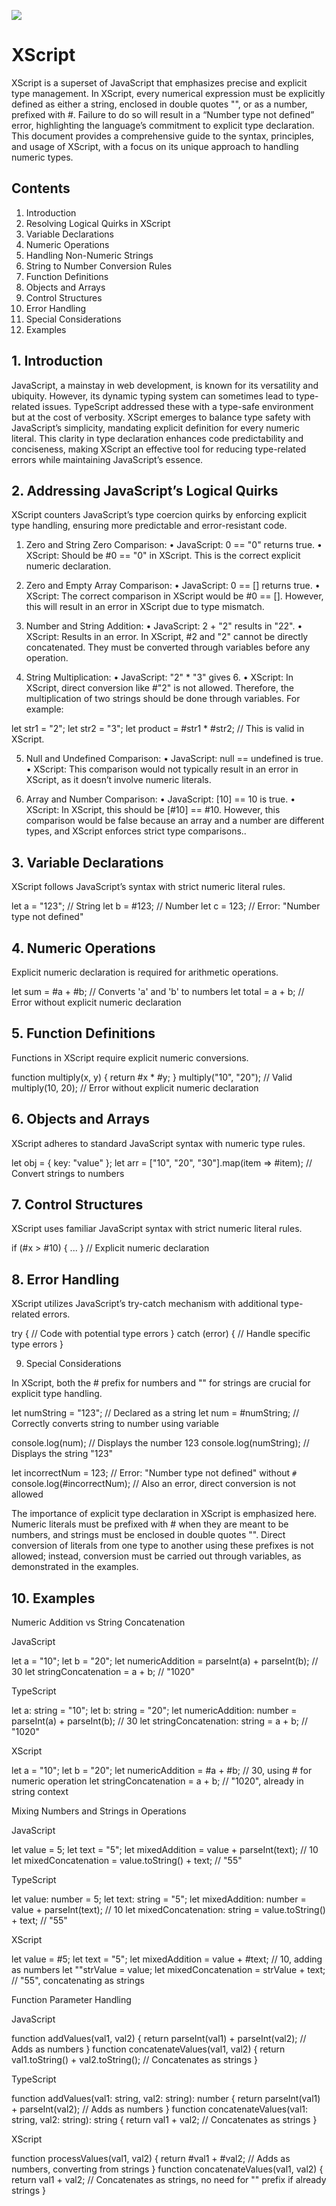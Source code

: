 ![](https://raw.githubusercontent.com/jjcxdev/xscript/5d3dffe4ebf038f60c1616854c9baa5cf37ddfb4/xs.svg)

# XScript
XScript is a superset of JavaScript that emphasizes precise and explicit type management. In XScript, every numerical expression must be explicitly defined as either a string, enclosed in double quotes "", or as a number, prefixed with #. Failure to do so will result in a “Number type not defined” error, highlighting the language’s commitment to explicit type declaration. This document provides a comprehensive guide to the syntax, principles, and usage of XScript, with a focus on its unique approach to handling numeric types.

## Contents

1.	Introduction
2.	Resolving Logical Quirks in XScript
3.	Variable Declarations
4.	Numeric Operations
5.	Handling Non-Numeric Strings
6.	String to Number Conversion Rules
7.	Function Definitions
8.	Objects and Arrays
9.	Control Structures
10.	Error Handling
11.	Special Considerations
12.	Examples

## 1. Introduction

JavaScript, a mainstay in web development, is known for its versatility and ubiquity. However, its dynamic typing system can sometimes lead to type-related issues. TypeScript addressed these with a type-safe environment but at the cost of verbosity. XScript emerges to balance type safety with JavaScript’s simplicity, mandating explicit definition for every numeric literal. This clarity in type declaration enhances code predictability and conciseness, making XScript an effective tool for reducing type-related errors while maintaining JavaScript’s essence.

## 2. Addressing JavaScript’s Logical Quirks

XScript counters JavaScript’s type coercion quirks by enforcing explicit type handling, ensuring more predictable and error-resistant code.

1.	Zero and String Zero Comparison:
	•	JavaScript: 0 == "0" returns true.
	•	XScript: Should be #0 == "0" in XScript. This is the correct explicit numeric declaration.
	
2.	Zero and Empty Array Comparison:
	•	JavaScript: 0 == [] returns true.
	•	XScript: The correct comparison in XScript would be #0 == []. However, this will result in an error in XScript due to type mismatch.
	
3.	Number and String Addition:
	•	JavaScript: 2 + "2" results in "22".
	•	XScript: Results in an error. In XScript, #2 and "2" cannot be directly concatenated. They must be converted through variables before any operation.

4.	String Multiplication:
	•	JavaScript: "2" * "3" gives 6.
	•	XScript: In XScript, direct conversion like #"2" is not allowed. Therefore, the multiplication of two strings should be done through variables. For example:

let str1 = "2";
let str2 = "3";
let product = #str1 * #str2;  // This is valid in XScript.

5.	Null and Undefined Comparison:
	•	JavaScript: null == undefined is true.
	•	XScript: This comparison would not typically result in an error in XScript, as it doesn’t involve numeric literals.

6.	Array and Number Comparison:
	•	JavaScript: [10] == 10 is true.
	•	XScript: In XScript, this should be [#10] == #10. However, this comparison would be false because an array and a number are different types, and XScript enforces strict type comparisons..

## 3. Variable Declarations

XScript follows JavaScript’s syntax with strict numeric literal rules.

let a = "123"; // String
let b = #123;  // Number
let c = 123;   // Error: "Number type not defined"

## 4. Numeric Operations

Explicit numeric declaration is required for arithmetic operations.

let sum = #a + #b; // Converts 'a' and 'b' to numbers
let total = a + b; // Error without explicit numeric declaration

## 5. Function Definitions

Functions in XScript require explicit numeric conversions.

function multiply(x, y) {
    return #x * #y;
}
multiply("10", "20");  // Valid
multiply(10, 20);      // Error without explicit numeric declaration

## 6. Objects and Arrays

XScript adheres to standard JavaScript syntax with numeric type rules.

let obj = { key: "value" };
let arr = ["10", "20", "30"].map(item => #item); // Convert strings to numbers

## 7. Control Structures

XScript uses familiar JavaScript syntax with strict numeric literal rules.

if (#x > #10) { ... } // Explicit numeric declaration

## 8. Error Handling

XScript utilizes JavaScript’s try-catch mechanism with additional type-related errors.

try {
    // Code with potential type errors
} catch (error) {
    // Handle specific type errors
}

9. Special Considerations

In XScript, both the # prefix for numbers and "" for strings are crucial for explicit type handling.

let numString = "123";  // Declared as a string
let num = #numString;   // Correctly converts string to number using variable

console.log(num);       // Displays the number 123
console.log(numString); // Displays the string "123"

let incorrectNum = 123; // Error: "Number type not defined" without `#`
console.log(#incorrectNum); // Also an error, direct conversion is not allowed

The importance of explicit type declaration in XScript is emphasized here. Numeric literals must be prefixed with # when they are meant to be numbers, and strings must be enclosed in double quotes "". Direct conversion of literals from one type to another using these prefixes is not allowed; instead, conversion must be carried out through variables, as demonstrated in the examples.

## 10. Examples

Numeric Addition vs String Concatenation

JavaScript

let a = "10";
let b = "20";
let numericAddition = parseInt(a) + parseInt(b); // 30
let stringConcatenation = a + b; // "1020"

TypeScript

let a: string = "10";
let b: string = "20";
let numericAddition: number = parseInt(a) + parseInt(b); // 30
let stringConcatenation: string = a + b; // "1020"

XScript

let a = "10";
let b = "20";
let numericAddition = #a + #b; // 30, using # for numeric operation
let stringConcatenation = a + b; // "1020", already in string context


Mixing Numbers and Strings in Operations

JavaScript

let value = 5;
let text = "5";
let mixedAddition = value + parseInt(text); // 10
let mixedConcatenation = value.toString() + text; // "55"

TypeScript

let value: number = 5;
let text: string = "5";
let mixedAddition: number = value + parseInt(text); // 10
let mixedConcatenation: string = value.toString() + text; // "55"

XScript

let value = #5;
let text = "5";
let mixedAddition = value + #text; // 10, adding as numbers
let ""strValue = value;
let mixedConcatenation = strValue + text; // "55", concatenating as strings

Function Parameter Handling

JavaScript

function addValues(val1, val2) {
    return parseInt(val1) + parseInt(val2); // Adds as numbers
}
function concatenateValues(val1, val2) {
    return val1.toString() + val2.toString(); // Concatenates as strings
}

TypeScript

function addValues(val1: string, val2: string): number {
    return parseInt(val1) + parseInt(val2); // Adds as numbers
}
function concatenateValues(val1: string, val2: string): string {
    return val1 + val2; // Concatenates as strings
}

XScript

function processValues(val1, val2) {
    return #val1 + #val2; // Adds as numbers, converting from strings
}
function concatenateValues(val1, val2) {
    return val1 + val2; // Concatenates as strings, no need for "" prefix if already strings
}
